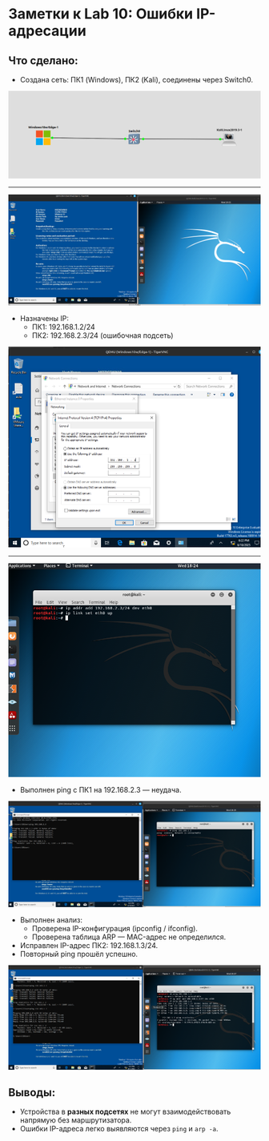 # Заметки к Lab 10: Ошибки IP-адресации

## Что сделано:
- Создана сеть: ПК1 (Windows), ПК2 (Kali), соединены через Switch0.

![topology](images/topology.png)

* * *

![start](images/start.png)

- Назначены IP:
  - ПК1: 192.168.1.2/24
  - ПК2: 192.168.2.3/24 (ошибочная подсеть)

![ip_set_win](images/ip_set_win.png)

* * *

![ip_set_kali](images/ip_set_kali.png)

- Выполнен ping с ПК1 на 192.168.2.3 — неудача.

![error_ping](images/error.png)

- Выполнен анализ:
  - Проверена IP-конфигурация (ipconfig / ifconfig).
  - Проверена таблица ARP — MAC-адрес не определился.
- Исправлен IP-адрес ПК2: 192.168.1.3/24.
- Повторный ping прошёл успешно.

![ping](images/ping.png)

## Выводы:
- Устройства в **разных подсетях** не могут взаимодействовать напрямую без маршрутизатора.
- Ошибки IP-адреса легко выявляются через `ping` и `arp -a`.
